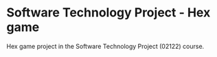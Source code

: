 # Software Technology Project - Hex game

Hex game project in the Software Technology Project (02122) course.
